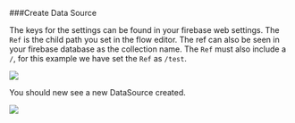 ###Create Data Source 

The keys for the settings can be found in your firebase web settings. The `Ref` is the child path you set in the flow editor. 
The ref can also be seen in your firebase database as the collection name. The `Ref` must also include a `/`, for this example we have set the `Ref` as `/test`.

![](/_asset/images/InfoMotion/datasources/firebase/datasource-settings.png)

You should new see a new DataSource created.

![](/_asset/images/InfoMotion/datasources/firebase/new-datasource.png)


